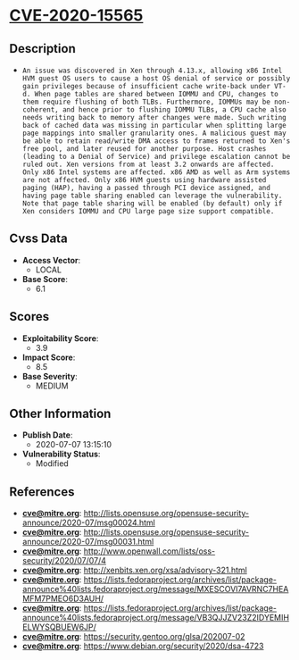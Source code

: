 
# [CVE-2020-15565](http://lists.opensuse.org/opensuse-security-announce/2020-07/msg00024.html)

## Description

- `An issue was discovered in Xen through 4.13.x, allowing x86 Intel HVM guest OS users to cause a host OS denial of service or possibly gain privileges because of insufficient cache write-back under VT-d. When page tables are shared between IOMMU and CPU, changes to them require flushing of both TLBs. Furthermore, IOMMUs may be non-coherent, and hence prior to flushing IOMMU TLBs, a CPU cache also needs writing back to memory after changes were made. Such writing back of cached data was missing in particular when splitting large page mappings into smaller granularity ones. A malicious guest may be able to retain read/write DMA access to frames returned to Xen's free pool, and later reused for another purpose. Host crashes (leading to a Denial of Service) and privilege escalation cannot be ruled out. Xen versions from at least 3.2 onwards are affected. Only x86 Intel systems are affected. x86 AMD as well as Arm systems are not affected. Only x86 HVM guests using hardware assisted paging (HAP), having a passed through PCI device assigned, and having page table sharing enabled can leverage the vulnerability. Note that page table sharing will be enabled (by default) only if Xen considers IOMMU and CPU large page size support compatible.`

## Cvss Data

- **Access Vector**:
  - LOCAL
- **Base Score**:
  - 6.1

## Scores

- **Exploitability Score**:
  - 3.9
- **Impact Score**:
  - 8.5
- **Base Severity**:
  - MEDIUM

## Other Information

- **Publish Date**:
  - 2020-07-07 13:15:10
- **Vulnerability Status**:
  - Modified

## References

- **cve@mitre.org**: http://lists.opensuse.org/opensuse-security-announce/2020-07/msg00024.html
- **cve@mitre.org**: http://lists.opensuse.org/opensuse-security-announce/2020-07/msg00031.html
- **cve@mitre.org**: http://www.openwall.com/lists/oss-security/2020/07/07/4
- **cve@mitre.org**: http://xenbits.xen.org/xsa/advisory-321.html
- **cve@mitre.org**: https://lists.fedoraproject.org/archives/list/package-announce%40lists.fedoraproject.org/message/MXESCOVI7AVRNC7HEAMFM7PMEO6D3AUH/
- **cve@mitre.org**: https://lists.fedoraproject.org/archives/list/package-announce%40lists.fedoraproject.org/message/VB3QJJZV23Z2IDYEMIHELWYSQBUEW6JP/
- **cve@mitre.org**: https://security.gentoo.org/glsa/202007-02
- **cve@mitre.org**: https://www.debian.org/security/2020/dsa-4723
